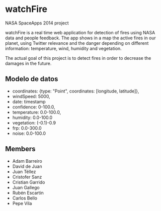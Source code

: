 watchFire
=========

NASA SpaceApps 2014 project 

watchFire is a real time web application for detection of fires using NASA data and people feedback. The app shows in a map the active fires in our planet, using Twitter relevance and the danger depending on different information: temperature, wind, humidity and vegetation.

The actual goal of this project is to detect fires in order to decrease the damages in the future.

Modelo de datos
---------

* coordinates: {type: "Point", coordinates: [longitude, latitude]},
* windSpeed: 5000,
* date: timestamp
* confidence: 0-100.0,
* temperature: 0.0-100.0,
* humidity: 0.0-100.0
* vegetation: (-0.1)-0.9
* frp: 0.0-300.0
* noise: 0.0-100.0

Members
---------

* Adam Barreiro
* David de Juan
* Juan Téllez
* Cristofer Sanz
* Cristian Garrido
* Juan Gallego
* Rubén Escartin
* Carlos Bello
* Pepe Vila

